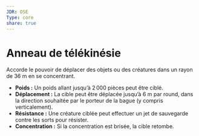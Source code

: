 ```yaml
---
JDR: OSE
Type: core
share: true
---
```

# Anneau de télékinésie

Accorde le pouvoir de déplacer des objets ou des créatures dans un rayon de 36 m en se concentrant.

- **Poids :** Un poids allant jusqu’à 2 000 pièces peut être ciblé.
- **Déplacement :** La cible peut être déplacée jusqu’à 6 m par round, dans la direction souhaitée par le porteur de la bague (y compris verticalement).
- **Résistance :** Une créature ciblée peut effectuer un jet de sauvegarde contre les sorts pour résister.
- **Concentration :** Si la concentration est brisée, la cible retombe.